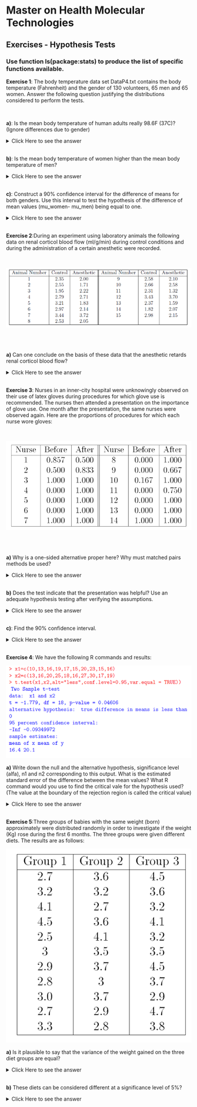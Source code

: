 # Master on Health Molecular Technologies 

## Exercises - Hypothesis Tests

### Use function ls(package:stats) to produce the list of specific functions available.

**Exercise 1**: The body temperature data set DataP4.txt contains the body temperature (Fahrenheit) and the gender of 130 volunteers, 65 men and 65 women. Answer the following question justifying the distributions considered to perform the tests.

<br/>

**a)**: Is the mean body temperature of human adults really 98.6F (37C)? (Ignore differences due to gender)

<details><summary>Click Here to see the answer</summary><p>

```{r}

a<-read.table("DataP4.txt",header=T)
length(a[,1])  
view(a)

summary(a[,1])

var(a[,1])

cv<-var(a[,1])/mean(a[,1])*100

cv

hist(a[,1],main='Body temperature',col='pink')
boxplot(a[,1],main='Body temperature',col='gold')

qqnorm(a[,1])
qqline(a[,1])
shapiro.test(a[,1])
t.test(a[,1],mu=98.6,alternative="two.sided")

```

</p></details>

<br/>

**b)**: Is the mean body temperature of women higher than the mean
body temperature of men?

<details><summary>Click Here to see the answer</summary><p>

```{r}
w.women<-a[a[,2]=="female",1]

w.women

w.men<-a[a[,2]=="male",1]

w.men

summary(w.women)

summary(w.men)



par(mfrow=c(1,2))

hist(w.women,main='women',col='pink')

hist(w.men,main='men',col='blue')



par(mfrow=c(1,2))

boxplot(w.women,main='women',col='pink')

boxplot(w.men,main='men',col='blue')



boxplot(w.women,w.men)



qqnorm(w.women)

qqline(w.women)

qqnorm(w.men)

qqline(w.men)

bartlett.test(list(w.women,w.men))

shapiro.test(w.women)

shapiro.test(w.men)

t.test(w.women,w.men,alternative="two.sided")

```

</p></details>

<br/>


**c)**: Construct a 90% confidence interval for the difference of means for both genders. Use this interval to test the hypothesis of the difference of mean values (mu_women- mu_men) being equal to one.

<details><summary>Click Here to see the answer</summary><p>

```{r}
t.test(w.women,w.men,alternative="two.sided",confidence=0.9)$conf.int



# If "1" belongs to the CI 90%, do not reject H0.

```
</p></details>

<br/>

**Exercise 2**:During an experiment using laboratory animals the following data on renal corticol blood flow (ml/g/min) during control conditions and during the administration of a certain anesthetic were recorded.

<br/>

![](img1.png)

<br/>
<br/>

**a)** Can one conclude on the basis of these data that the anesthetic retards renal corticol blood flow?

<details><summary>Click Here to see the answer</summary><p>

```{r}


corticol<-matrix(c(2.35,2.55,1.95,2.79,3.21,2.97,3.44,2.53,2.58,2.66,2.31,3.43,2.37,1.82,2.98,2,1.71,2.22,2.71,1.83,2.14,3.72,2.05,2.10,2.58,1.32,3.70,1.59,2.07,2.15),15,2)

diff<-c(corticol[,1]-corticol[,2]) # control-anesthetic

diff

summary(diff)

hist(diff,col='red')

boxplot(diff,col='gold')

qqnorm(diff)

qqline(diff)


shapiro.test(diff)


t.test(corticol[,1],corticol[,2],alternative="greater",paired=TRUE)


```

</p></details>

<br/>

**Exercise 3**: Nurses in an inner-city hospital were unknowingly observed on their use of latex gloves during procedures for which glove use is recommended.
The nurses then attended a presentation on the importance of glove
use. One month after the presentation, the same nurses were observed
again. Here are the proportions of procedures for which each nurse
wore gloves:

<br/>

![](img2.png)

<br/>
<br/>

**a)** Why is a one-sided alternative proper here? Why must matched pairs methods be used?

<details><summary>Click Here to see the answer</summary><p>

+ To verify if there is an improvement in the behaviour of the nurses after the presentation.

+ Because the statistical units (nurses) are the same on both evaluation procedures.

</p></details>

<br/>

**b)** Does the test indicate that the presentation was helpful? Use an adequate hypothesis testing after verifying the assumptions.

<details><summary>Click Here to see the answer</summary><p>

```{r}
nurses<-matrix(c(0.857,0.5,0,1,0.5,0.833,0,0.667,1,1,0.167,1,0,1,0,0.75,0,1,0,1,0,1,0,1,1,1,1,1),14,2,byrow=TRUE)


#veriying assumptions

#Normality

diff<-c(nurses[,2]-nurses[,1])  #After-Before
diff
shapiro.test(diff)  #testing for normality


# Performing the wilcoxon-test

wilcox.test()

wilcox.test(diff, alternative =  "greater")  #non-parametric test Wicoxon
           


```

</p></details>

<br/>




**c)**: Find the 90% confidence interval.

<details><summary>Click Here to see the answer</summary><p>

```{r}

wilcox.test(diff, alternative =  "two.sided",conf.level = 0.90)


```

</p></details>

<br/>


**Exercise 4**: We have the following R commands and results:
<br/>

![](img3.png)
<br/>

**a)** Write down the null and the alternative hypothesis, significance level (alfa), n1 and n2 corresponding to this output. What is the estimated standard error of
the difference between the mean values? What R command would you
use to find the critical vale for the hypothesis used? (The value at the boundary of the rejection region is called the critical value)

<details><summary>Click Here to see the answer</summary><p>

+ H0:mu1=mu2 vs H1: mu1<mu2, alfa=0.05, n1=10, n2=10.

+ standard error of the difference between means=2.057

```{r}
-qt(0.95,18)

```

</p></details>

<br/>



**Exercise 5**:Three groups of babies with the same weight (born) approximately were distributed randomly in order to investigate if the weight (Kg) rose during the first 6 months. The three groups were given different diets. The results are as follows:
<br/>

![](img4.png)
<br/>

**a)** Is it plausible to say that the variance of the weight gained on the three diet groups are equal?

<details><summary>Click Here to see the answer</summary><p>

```{r}

g1<-c(2.7,3.2,4.1,4.5)
g2<-c(3.6,3.2,2.7,3.6,4.1)
g3<-c(4.5,3.6,3.2,4.1,3.2)
observ<-c(g1,g2,g3)
tratam<-rep(c("g1","g2","g3"),c(4,5,5))

dados<-data.frame(tratam,observ)
tratam<-factor(dados$tratam)


#write.table(dados,file="DataP4_5.txt",sep="",col.names=TRUE,row.names=TRUE)  

#dados<-read.table(DataP4_5)

# Bartlett test - comparing variances: three groups
??bartlet.test
bartlett.test(observ,tratam)  #we need two variables 




```

</p></details>

<br/>
 
 
 
**b)** These diets can be considered different at a significance level of 5%?

<details><summary>Click Here to see the answer</summary><p>
 
```{r}

# ANOVA - comparing means: three groups

aov(observ~tratam)
summary(aov(observ~tratam))

```
</p></details>

<br/>

